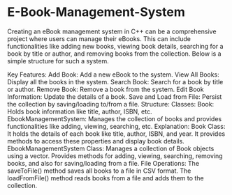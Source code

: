 # E-Book-Management-System
Creating an eBook management system in C++ can be a comprehensive project where users can manage their eBooks. This can include functionalities like adding new books, viewing book details, searching for a book by title or author, and removing books from the collection. Below is a simple structure for such a system.

Key Features:
Add Book: Add a new eBook to the system.
View All Books: Display all the books in the system.
Search Book: Search for a book by title or author.
Remove Book: Remove a book from the system.
Edit Book Information: Update the details of a book.
Save and Load from File: Persist the collection by saving/loading to/from a file.
Structure:
Classes:
Book: Holds book information like title, author, ISBN, etc.
EbookManagementSystem: Manages the collection of books and provides functionalities like adding, viewing, searching, etc.
Explanation:
Book Class:
It holds the details of each book like title, author, ISBN, and year.
It provides methods to access these properties and display book details.
EbookManagementSystem Class:
Manages a collection of Book objects using a vector.
Provides methods for adding, viewing, searching, removing books, and also for saving/loading from a file.
File Operations:
The saveToFile() method saves all books to a file in CSV format.
The loadFromFile() method reads books from a file and adds them to the collection.
